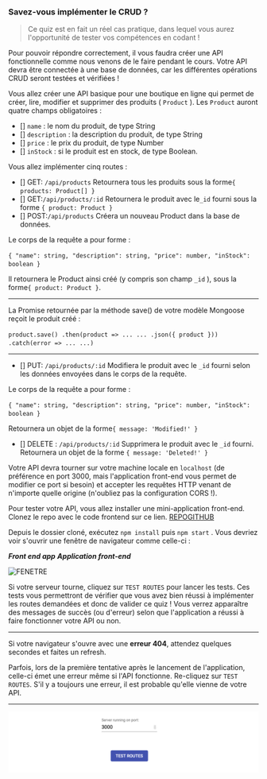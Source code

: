 ### Savez-vous implémenter le CRUD ?

> Ce quiz est en fait un réel cas pratique, dans lequel vous aurez l'opportunité de tester vos compétences en codant !

Pour pouvoir répondre correctement, il vous faudra créer une API fonctionnelle comme nous venons de le faire pendant le cours. Votre API devra être connectée à une base de données, car les différentes opérations CRUD seront testées et vérifiées !

Vous allez créer une API basique pour une boutique en ligne qui permet de créer, lire, modifier et supprimer des produits ( `Product` ). Les `Product` auront quatre champs obligatoires :

- [] `name` : le nom du produit, de type String
- [] `description` : la description du produit, de type String
- [] `price` : le prix du produit, de type Number
- [] `inStock` : si le produit est en stock, de type Boolean.

Vous allez implémenter cinq routes :

- [] GET: `/api/products`
Retournera tous les produits sous la forme`{ products: Product[] }`
- [] GET:`/api/products/:id`
Retournera le produit avec le`_id` fourni sous la forme `{ product: Product }`
- [] POST:`/api/products`
Créera un nouveau Product dans la base de données.

Le corps de la requête a pour forme :

`{
    "name": string,
    "description": string,
    "price": number,
    "inStock": boolean
}`

Il retournera le Product ainsi créé (y compris son champ `_id` ), sous la forme`{ product: Product }`.

***
La Promise retournée par la méthode save() de votre modèle Mongoose reçoit le produit créé :

`product.save()
.then(product => ... ... .json({ product }))
.catch(error => ... ...)`
***

- [] PUT: `/api/products/:id`
Modifiera le produit avec le `_id` fourni selon les données envoyées dans le corps de la requête.

Le corps de la requête a pour forme :

`{
    "name": string,
    "description": string,
    "price": number,
    "inStock": boolean
}`

Retournera un objet de la forme`{ message: 'Modified!' }`

- [] DELETE : `/api/products/:id`
Supprimera le produit avec le `_id` fourni.
Retournera un objet de la forme `{ message: 'Deleted!' }`

Votre API devra tourner sur votre machine locale en `localhost` (de préférence en port 3000, mais l'application front-end vous permet de modifier ce port si besoin) et accepter les requêtes HTTP venant de n'importe quelle origine (n'oubliez pas la configuration CORS !).

Pour tester votre API, vous allez installer une mini-application front-end. Clonez le repo avec le code frontend sur ce lien. [REPOGITHUB](https://github.com/OpenClassrooms-Student-Center/fullstack-activity)

Depuis le dossier cloné, exécutez `npm install` puis `npm start` . Vous devriez voir s'ouvrir une fenêtre de navigateur comme celle-ci :

***Front end app***
***Application front-end***

![FENETRE](Savez-vous-implémenter-le-CRUD-OpenClassrooms.png)

Si votre serveur tourne, cliquez sur `TEST ROUTES` pour lancer les tests. Ces tests vous permettront de vérifier que vous avez bien réussi à implémenter les routes demandées et donc de valider ce quiz ! Vous verrez apparaître des messages de succès (ou d'erreur) selon que l'application a réussi à faire fonctionner votre API ou non.

***
Si votre navigateur s'ouvre avec une **erreur 404**, attendez quelques secondes et faites un refresh.

Parfois, lors de la première tentative après le lancement de l'application, celle-ci émet une erreur même si l'API fonctionne. Re-cliquez sur `TEST ROUTES`. S'il y a toujours une erreur, il est probable qu'elle vienne de votre API.
***

![QUESTION](./imgport.png)